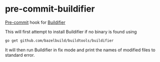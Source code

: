 pre-commit-buildifier
=====================

[Pre-commit](https://pre-commit.com/) hook for [Buildifier](https://github.com/bazelbuild/buildtools/tree/master/buildifier)

This will first attempt to install Buildifier if no binary is found using

```sh
go get github.com/bazelbuild/buildtools/buildifier
```

It will then run Buildifier in fix mode and print the names of modified files to standard error.
